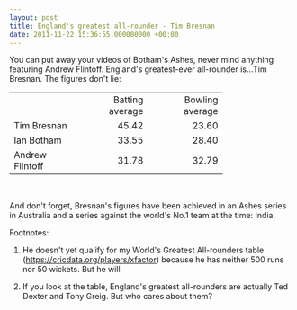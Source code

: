 ```yaml
---
layout: post
title: England's greatest all-rounder - Tim Bresnan
date: 2011-11-22 15:36:55.000000000 +00:00
---
```

You can put away your videos of Botham's Ashes, never mind anything featuring Andrew Flintoff. England's greatest-ever all-rounder is...Tim Bresnan. The figures don't lie:
<table border="0" frame="VOID" rules="NONE" cellspacing="0"><colgroup> <col width="104" /> <col width="110" /> <col width="117" /></colgroup>
<tbody>
<tr>
<td align="LEFT" width="104" height="18"></td>
<td align="RIGHT" width="110">Batting average</td>
<td align="RIGHT" width="117">Bowling average</td>
</tr>
<tr>
<td align="LEFT" height="19">Tim Bresnan</td>
<td align="RIGHT">45.42</td>
<td align="RIGHT">23.60</td>
</tr>
<tr>
<td align="LEFT" height="18">Ian Botham</td>
<td align="RIGHT">33.55</td>
<td align="RIGHT">28.40</td>
</tr>
<tr>
<td align="LEFT" height="18">Andrew Flintoff</td>
<td align="RIGHT">31.78</td>
<td align="RIGHT">32.79</td>
</tr>
</tbody>
</table>
&nbsp;

And don't forget, Bresnan's figures have been achieved in an Ashes series in Australia and a series against the world's No.1 team at the time: India.

Footnotes:

1. He doesn't yet qualify for my World's Greatest All-rounders table (<a href="https://cricdata.org/players/xfactor">https://cricdata.org/players/xfactor</a>) because he has neither 500 runs nor 50 wickets. But he will

2. If you look at the table, England's greatest all-rounders are actually Ted Dexter and Tony Greig. But who cares about them?
